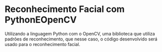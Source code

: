 # Reconhecimento Facial com PythonEOpenCV
Utilizando a linguagem Python com o OpenCV, uma biblioteca que utiliza padrões de reconhecimento, que nesse caso, o código desenvolvido será usado para o reconhecimento facial. 
